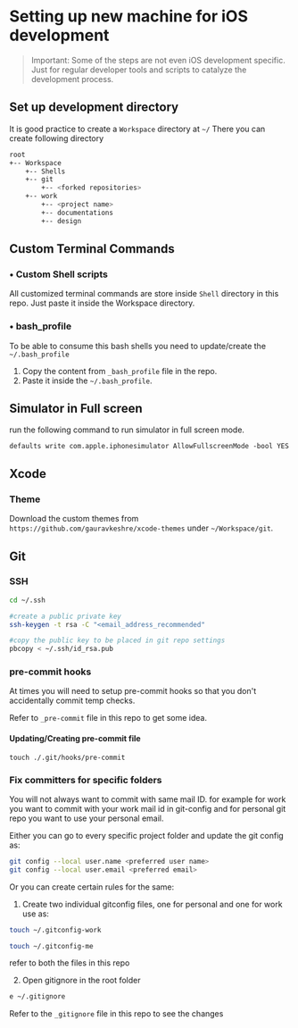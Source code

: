 # Setting up new machine for iOS development

> Important: Some of the steps are not even iOS development specific. Just for regular developer tools and scripts to catalyze the development process.

## Set up development directory

It is good practice to create a `Workspace` directory at `~/`
There you can create following directory

```bash
root
+-- Workspace
    +-- Shells
    +-- git
        +-- <forked repositories>
    +-- work
        +-- <project name>
        +-- documentations
        +-- design
```

## Custom Terminal Commands

### • Custom Shell scripts

All customized terminal commands are store inside `Shell` directory in this repo.
Just paste it inside the Workspace directory.

### • bash_profile

To be able to consume this bash shells you need to update/create the `~/.bash_profile`

1. Copy the content from `_bash_profile` file in the repo.
2. Paste it inside the `~/.bash_profile`.

## Simulator in Full screen

run the following command to run simulator in full screen mode.

`defaults write com.apple.iphonesimulator AllowFullscreenMode -bool YES`

## Xcode

### Theme

Download the custom themes from `https://github.com/gauravkeshre/xcode-themes` under `~/Workspace/git`.

## Git

### SSH

```bash
cd ~/.ssh

#create a public private key
ssh-keygen -t rsa -C "<email_address_recommended"

#copy the public key to be placed in git repo settings
pbcopy < ~/.ssh/id_rsa.pub

```

### pre-commit hooks

At times you will need to setup pre-commit hooks so that you don't accidentally commit temp checks.

Refer to `_pre-commit` file in this repo to get some idea.

#### Updating/Creating pre-commit file

`touch ./.git/hooks/pre-commit`

### Fix committers for specific folders

You will not always want to commit with same mail ID.
for example for work you want to commit with your work mail id in git-config and for personal git repo you want to use your personal email.

Either you can go to every specific project folder and update the git config as:

```bash
git config --local user.name <preferred user name>
git config --local user.email <preferred email>
```

Or you can create certain rules for the same:

1. Create two individual gitconfig files, one for personal and one for work use as:

```bash
touch ~/.gitconfig-work

touch ~/.gitconfig-me
```

refer to both the files in this repo

2. Open gitignore in the root folder

```bash
e ~/.gitignore
```

Refer to the `_gitignore` file in this repo to see the changes
